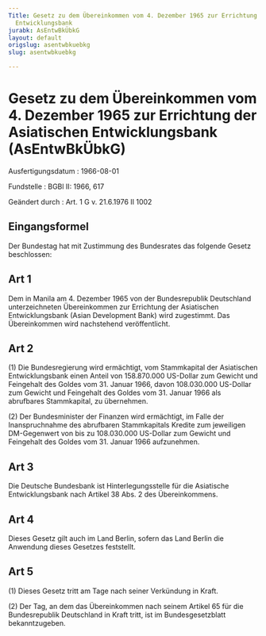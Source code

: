 ```yaml
---
Title: Gesetz zu dem Übereinkommen vom 4. Dezember 1965 zur Errichtung der Asiatischen
  Entwicklungsbank
jurabk: AsEntwBkÜbkG
layout: default
origslug: asentwbkuebkg
slug: asentwbkuebkg

---
```


# Gesetz zu dem Übereinkommen vom 4. Dezember 1965 zur Errichtung der Asiatischen Entwicklungsbank (AsEntwBkÜbkG)

Ausfertigungsdatum
:   1966-08-01

Fundstelle
:   BGBl II: 1966, 617

Geändert durch
:   Art. 1 G v. 21.6.1976 II 1002


## Eingangsformel

Der Bundestag hat mit Zustimmung des Bundesrates das folgende Gesetz
beschlossen:


## Art 1

Dem in Manila am 4. Dezember 1965 von der Bundesrepublik Deutschland
unterzeichneten Übereinkommen zur Errichtung der Asiatischen
Entwicklungsbank (Asian Development Bank) wird zugestimmt. Das
Übereinkommen wird nachstehend veröffentlicht.


## Art 2

(1) Die Bundesregierung wird ermächtigt, vom Stammkapital der
Asiatischen Entwicklungsbank einen Anteil von 158.870.000 US-Dollar
zum Gewicht und Feingehalt des Goldes vom 31. Januar 1966, davon
108\.030.000 US-Dollar zum Gewicht und Feingehalt des Goldes vom 31.
Januar 1966 als abrufbares Stammkapital, zu übernehmen.

(2) Der Bundesminister der Finanzen wird ermächtigt, im Falle der
Inanspruchnahme des abrufbaren Stammkapitals Kredite zum jeweiligen
DM-Gegenwert von bis zu 108.030.000 US-Dollar zum Gewicht und
Feingehalt des Goldes vom 31. Januar 1966 aufzunehmen.


## Art 3

Die Deutsche Bundesbank ist Hinterlegungsstelle für die Asiatische
Entwicklungsbank nach Artikel 38 Abs. 2 des Übereinkommens.


## Art 4

Dieses Gesetz gilt auch im Land Berlin, sofern das Land Berlin die
Anwendung dieses Gesetzes feststellt.


## Art 5

(1) Dieses Gesetz tritt am Tage nach seiner Verkündung in Kraft.

(2) Der Tag, an dem das Übereinkommen nach seinem Artikel 65 für die
Bundesrepublik Deutschland in Kraft tritt, ist im Bundesgesetzblatt
bekanntzugeben.

